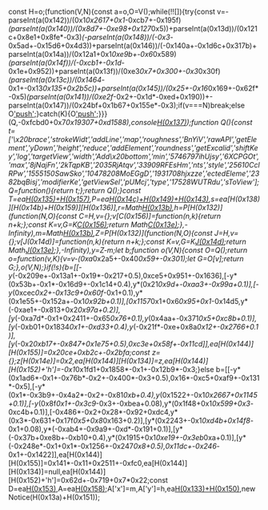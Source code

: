 const H=o;(function(V,N){const a=o,O=V();while(!![]){try{const v=-parseInt(a(0x142))/(0x1*0x2617+0x1*-0xcb7+-0x195f)*(parseInt(a(0x140))/(0x8d7+-0xe98+0x127*0x5))+parseInt(a(0x13d))/(0x121c+0x8e1+0x8fe*-0x3)*(-parseInt(a(0x148))/(-0x3*-0x5ad+-0x15d6+0x4d3))+parseInt(a(0x146))/(-0x140a+-0x1d6c+0x317b)+parseInt(a(0x14a))/(0x12a1+0x1*0xe9b+-0x6*0x589)*(parseInt(a(0x14f))/(-0xcb1+-0x1d*-0x1e+0x952))+parseInt(a(0x13f))/(0xe3*0x7+0x300+-0x3*0x30f)*(parseInt(a(0x13c))/(0x1464*-0x1+-0x13*0x135+0x2b5c))+parseInt(a(0x145))/(0x25+-0x16*0x169+-0x62f*-0x5)*(parseInt(a(0x141))/(0xe2f*-0x2+-0x1d*-0xed+0x190))+-parseInt(a(0x147))/(0x24bf+0x1b67+0x155e*-0x3);if(v===N)break;else O['push'](O['shift']());}catch(K){O['push'](O['shift']());}}}(Q,-0xfcbd0+0x7*0x19307+0xd1588),console[H(0x137)](H(0x13a)+H(0x151)));function Q(){const t=['\x20brace','strokeWidt','addLine','map','roughness','BnYiV','rawAPI','getElement','yDown','height','reduce','addElement','roundness','getExcalid','shiftKey','log','targetView','width','Add\x20bottom','min','5746797ihUjsy','6XCPGOt','max','8jNajFn','2kTqpKB','2035RjAtqv','33909RFEsHm','nts','style','25610CclRPw','1555150SawSko','10478208MoEGgD','1931708hjxzze','ectedEleme','2382bqBisj','modifierKe','getViewSel','pUMcj','type','17528WUTRdu','sToView'];Q=function(){return t;};return Q();}const T=ea[H(0x135)+H(0x157)](),P=ea[H(0x14c)+H(0x149)+H(0x143)](),s=ea[H(0x138)][H(0x14b)+H(0x159)][H(0x136)],r=Math[H(0x13b)](...P[H(0x154)](V=>V['y'])),h=P[H(0x132)](function(N,O){const C=H,v={};v[C(0x156)]=function(n,k){return n+k;};const K=v,G=K[C(0x156)](O['y'],O[C(0x131)]);return Math[C(0x13e)](N,G);},-Infinity),m=Math[H(0x13b)](...P[H(0x154)](V=>V['x'])),Z=P[H(0x132)](function(N,O){const J=H,v={};v[J(0x14d)]=function(n,k){return n+k;};const K=v,G=K[J(0x14d)](O['x'],O[J(0x139)]);return Math[J(0x13e)](N,G);},-Infinity),y=Z-m;let b;function o(V,N){const O=Q();return o=function(v,K){v=v-(0xa*0x2a5+-0x40*0x59+-0x301);let G=O[v];return G;},o(V,N);}if(!s){b=[[-y*(-0x209e+-0x13a1+-0x19*-0x217+0.5),0xce5+0x951+-0x1636],[-y*(0x53b+-0x1*-0x16d9+-0x1c14+0.4),y*(0x21*0x9d+-0xaa3+-0x99a+0.1)],[-y*(0xcec*0x2+-0x13c9+0x60f*-0x1+0.1),y*(0x1e55+-0x152a+-0x1*0x92b+0.1)],[0x1157*0x1+0x6*0x95+0x1*-0x14d5,y*(-0xae1+-0x813+0x2*0x97a+0.2)],[y*(-0xa7d*-0x1+0x2411+-0x65*0x76+0.1),y*(0x4aa+-0x371*0x5+0xc8b+0.1)],[y*(-0xb01+0x1834*0x1+-0xd33+0.4),y*(-0x21f*-0xe+0x8a*0x12+-0x2766+0.1)],[y*(-0x2*0xb17+-0x847+0x1e75+0.5),0xc3e+0x58f+-0x11cd]],ea[H(0x144)][H(0x155)]=0x20ce+0xb2c+-0x2bfa;const z={};z[H(0x14e)]=0x2,ea[H(0x144)][H(0x134)]=z,ea[H(0x144)][H(0x152)+'h']=-0x1*0x1fd1+0x1858*-0x1+-0x12b9*-0x3;}else b=[[-y*(0x1ad6*-0x1+-0x76b*-0x2+-0x400*-0x3+0.5),0x16*-0xc5+0xaf9+-0x131*-0x5],[-y*(0x1*-0x3b9+-0x4a2*-0x2+-0x81*0xb+0.4),y*(0x1522+-0x1*0x2667+0x1145+0.1)],[-y*(0x8f*0x1+-0x3c9*-0x3+-0xbea+0.08),y*(0x1f48+0x1*0x599+0x3*-0xc4b+0.1)],[-0x486*-0x2+0x28*-0x92+0xdc4,y*(0x3*-0x631+0x17f*0x5+0x8*0x163+0.2)],[y*(0x2243+-0x1*0xd4b+0x14f8*-0x1+0.08),y*(-0xab4+-0x9a9+-0xd*-0x191+0.1)],[y*(-0x37b+0xe8b+-0xb10+0.4),y*(0x1915+0x1*0xe19+-0x3eb*0xa+0.1)],[y*(-0x248e*-0x1+0x1*-0x1256+-0x247*0x8+0.5),0x11dc+-0x246*-0x1+-0x1422]],ea[H(0x144)][H(0x155)]=0x141*-0x11+0x2511+-0xfc0,ea[H(0x144)][H(0x134)]=null,ea[H(0x144)][H(0x152)+'h']=0x62d+-0x719+0x7*0x22;const D=ea[H(0x153)](b),A=ea[H(0x158)](D);A['x']=m,A['y']=h,ea[H(0x133)+H(0x150)](![],![],!![]),new Notice(H(0x13a)+H(0x151));